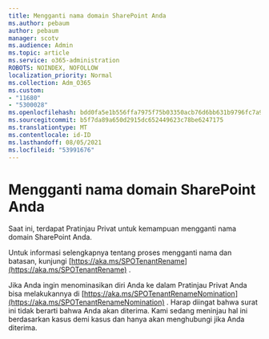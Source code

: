 ```yaml
---
title: Mengganti nama domain SharePoint Anda
ms.author: pebaum
author: pebaum
manager: scotv
ms.audience: Admin
ms.topic: article
ms.service: o365-administration
ROBOTS: NOINDEX, NOFOLLOW
localization_priority: Normal
ms.collection: Adm_O365
ms.custom:
- "11680"
- "5300028"
ms.openlocfilehash: bdd0fa5e1b556ffa7975f75b03350acb76d6bb631b9796fc7a92a12ff50c92a6
ms.sourcegitcommit: b5f7da89a650d2915dc652449623c78be6247175
ms.translationtype: MT
ms.contentlocale: id-ID
ms.lasthandoff: 08/05/2021
ms.locfileid: "53991676"
---
```

# <a name="rename-your-sharepoint-domain"></a>Mengganti nama domain SharePoint Anda

Saat ini, terdapat Pratinjau Privat untuk kemampuan mengganti nama domain SharePoint Anda.

Untuk informasi selengkapnya tentang proses mengganti nama dan batasan, kunjungi [https://aka.ms/SPOTenantRename](https://aka.ms/SPOTenantRename) .

Jika Anda ingin menominasikan diri Anda ke dalam Pratinjau Privat Anda bisa melakukannya di [https://aka.ms/SPOTenantRenameNomination](https://aka.ms/SPOTenantRenameNomination) . Harap diingat bahwa surat ini tidak berarti bahwa Anda akan diterima. Kami sedang meninjau hal ini berdasarkan kasus demi kasus dan hanya akan menghubungi jika Anda diterima.
